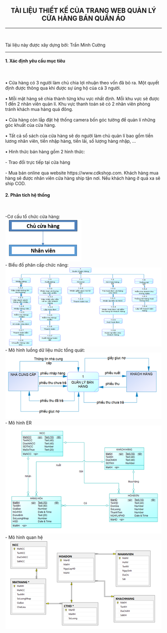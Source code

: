 <center><H2>TÀI LIỆU THIẾT KẾ CỦA TRANG WEB QUẢN LÝ CỬA HÀNG BÁN QUẦN ÁO</H2></center>
<hr/></br>
<p>Tài liệu này được xây dựng bởi: Trần Minh Cường</p>
<hr/>
<p><H4>1.	Xác định yêu cầu mục tiêu</H4><br/>
<br/>•	Cửa hàng có 3 người làm chủ chia lợi nhuận theo vốn đã bỏ ra. Một quyết định được thông qua khi được sự ủng hộ của cả 3 người.<br/>
<br/>•	Mỗi mặt hàng sẽ chia thành từng khu vực nhất định. Mỗi khu vực sẽ được 1 đến 2 nhân viên quản lí. Khu vực thanh toán sẽ có 2 nhân viên phòng tránh khách mua hàng quá đông.<br/>
<br/>•	Cửa hàng còn lắp đặt hệ thống camera bốn góc tường để quản lí những góc khuất của cửa hàng.<br/>
<br/>•	Tất cả sổ sách của cửa hàng sẽ do người làm chủ quản lí bao gồm tiền lương nhân viên, tiền nhập hàng, tiền lãi, số lượng hàng nhập, …<br/>
<br/>•	Hình thức bán hàng gồm 2 hình thức:<br/>
<br/>-	Trao đổi trực tiếp tại cửa hàng<br/>
<br/>-	Mua bán online qua website https://www.cdkshop.com. Khách hàng mua hàng sẽ được nhân viên cửa hàng ship tận nơi. Nếu khách hàng ở quá xa sẽ ship COD.<br/>
<p><H4>2. Phân tích hệ thống </H4><br/>
<br/>-Cơ cấu tổ chức cửa hàng:<br/>
<img src="https://github.com/PhatTrienMaNguonMo/KetThucMon/blob/master/AnhTLTK/01.png" />
<br/>- Biểu đồ phân cấp chức năng: <br/>
<img src="https://github.com/PhatTrienMaNguonMo/KetThucMon/blob/master/AnhTLTK/02.png" />
<br/>- Mô hình luồng dữ liệu mức tổng quát: <br/>
<img src="https://github.com/PhatTrienMaNguonMo/KetThucMon/blob/master/AnhTLTK/03.png" />
<br/>- Mô hình ER <br/>
<img src="https://github.com/PhatTrienMaNguonMo/KetThucMon/blob/master/AnhTLTK/04.png" />
<br/>- Mô hình quan hệ <br/>
<img src="https://github.com/PhatTrienMaNguonMo/KetThucMon/blob/master/AnhTLTK/05.png" />
   
         



